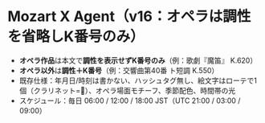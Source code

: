 # Mozart X Agent（v16：オペラは調性を省略しK番号のみ）
- **オペラ作品**は本文で**調性を表示せずK番号のみ**（例：歌劇『魔笛』 K.620）
- **オペラ以外**は**調性＋K番号**（例：交響曲第40番 ト短調 K.550）
- 既存仕様：年月日/時刻は書かない、ハッシュタグ無し、絵文字はローテで1個（クラリネット=🪈）、オペラ場面モチーフ、季節配色、時間帯の光
- スケジュール：毎日 06:00 / 12:00 / 18:00 JST（UTC 21:00 / 03:00 / 09:00）

